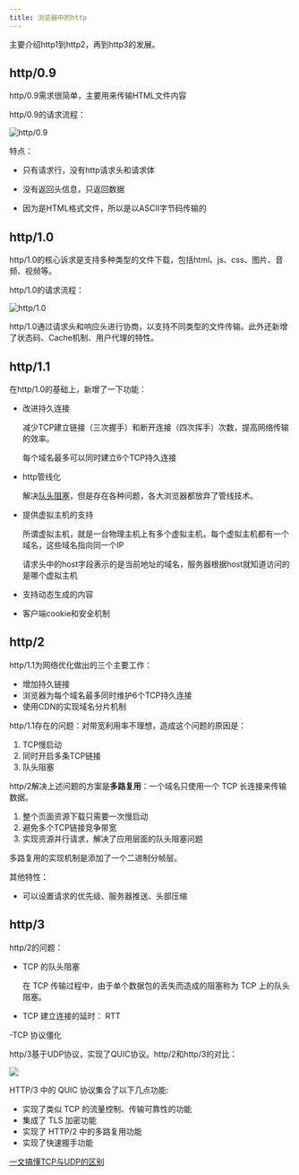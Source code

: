 ```yaml
---
title: 浏览器中的http
---
```


主要介绍http1到http2，再到http3的发展。

## http/0.9

http/0.9需求很简单，主要用来传输HTML文件内容

http/0.9的请求流程：

![http/0.9](https://static001.geekbang.org/resource/image/db/34/db1166c68c22a45c9858e88a234f1a34.png)

特点：

  - 只有请求行，没有http请求头和请求体

  - 没有返回头信息，只返回数据

  - 因为是HTML格式文件，所以是以ASCⅡ字节码传输的



## http/1.0

http/1.0的核心诉求是支持多种类型的文件下载，包括html、js、css、图片、音频、视频等。

http/1.0的请求流程：

![http/1.0](https://static001.geekbang.org/resource/image/b5/7d/b52b0d1a26ff2b8607c08e5c50ae687d.png)

http/1.0通过请求头和响应头进行协商，以支持不同类型的文件传输。此外还新增了状态码、Cache机制、用户代理的特性。

## http/1.1

在http/1.0的基础上，新增了一下功能：

- 改进持久连接

    减少TCP建立链接（三次握手）和断开连接（四次挥手）次数，提高网络传输的效率。

    每个域名最多可以同时建立6个TCP持久连接

- http管线化

    解决[队头阻塞](https://cloud.tencent.com/developer/article/1509279)，但是存在各种问题，各大浏览器都放弃了管线技术。

- 提供虚拟主机的支持

    所谓虚拟主机，就是一台物理主机上有多个虚拟主机，每个虚拟主机都有一个域名，这些域名指向同一个IP

    请求头中的host字段表示的是当前地址的域名，服务器根据host就知道访问的是哪个虚拟主机

- 支持动态生成的内容

- 客户端cookie和安全机制

## http/2

http/1.1为网络优化做出的三个主要工作：

- 增加持久链接
- 浏览器为每个域名最多同时维护6个TCP持久连接
- 使用CDN的实现域名分片机制

http/1.1存在的问题：对带宽利用率不理想，造成这个问题的原因是：

1. TCP慢启动
2. 同时开启多条TCP链接
3. 队头阻塞

http/2解决上述问题的方案是**多路复用**：一个域名只使用一个 TCP 长连接来传输数据。

1. 整个页面资源下载只需要一次慢启动
2. 避免多个TCP链接竞争带宽
3. 实现资源并行请求，解决了应用层面的队头阻塞问题

多路复用的实现机制是添加了一个二进制分帧层。

其他特性：

- 可以设置请求的优先级、服务器推送、头部压缩

## http/3

http/2的问题：

- TCP 的队头阻塞

    在 TCP 传输过程中，由于单个数据包的丢失而造成的阻塞称为 TCP 上的队头阻塞。

- TCP 建立连接的延时： RTT

-TCP 协议僵化

http/3基于UDP协议，实现了QUIC协议。http/2和http/3的对比：

![](https://static001.geekbang.org/resource/image/0b/c6/0bae470bb49747b9a59f9f4bb496a9c6.png)

HTTP/3 中的 QUIC 协议集合了以下几点功能:

- 实现了类似 TCP 的流量控制、传输可靠性的功能
- 集成了 TLS 加密功能
- 实现了 HTTP/2 中的多路复用功能
- 实现了快速握手功能

[一文搞懂TCP与UDP的区别](https://blog.fundebug.com/2019/03/22/differences-of-tcp-and-udp/)
